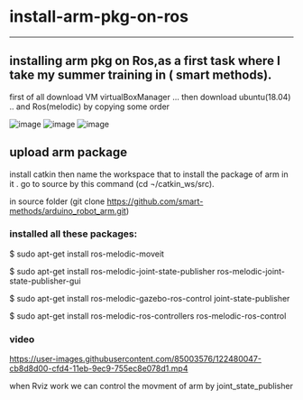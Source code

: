 # install-arm-pkg-on-ros

---
installing arm pkg on Ros,as a first task where I take my summer training in  ( smart methods).
---
first of all download VM virtualBoxManager ...
then download ubuntu(18.04) ..
and  Ros(melodic) by copying some  order

![image](https://user-images.githubusercontent.com/85003576/122482971-4016fa80-cfda-11eb-9b06-ffa5f0fefb5c.png)
![image](https://user-images.githubusercontent.com/85003576/122482929-2bd2fd80-cfda-11eb-82c8-78ce206c2c3e.png)
![image](https://user-images.githubusercontent.com/85003576/122482999-4dcc8000-cfda-11eb-8d1c-14ce75c5be5f.png)

##  upload arm package 

install catkin then  name the workspace that to install the package of arm in it .
go to source by this command (cd ¬/catkin_ws/src).

in source folder (git clone https://github.com/smart-methods/arduino_robot_arm.git)

###  installed all these packages:
$ sudo apt-get install ros-melodic-moveit

$ sudo apt-get install ros-melodic-joint-state-publisher ros-melodic-joint-state-publisher-gui

$ sudo apt-get install ros-melodic-gazebo-ros-control joint-state-publisher

$ sudo apt-get install ros-melodic-ros-controllers ros-melodic-ros-control

### video

https://user-images.githubusercontent.com/85003576/122480047-cb8d8d00-cfd4-11eb-9ec9-755ec8e078d1.mp4

when Rviz work we can control the movment of arm by joint_state_publisher
